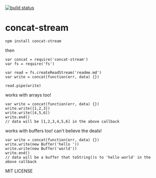 [![build status](https://secure.travis-ci.org/maxogden/node-concat-stream.png)](http://travis-ci.org/maxogden/node-concat-stream)
# concat-stream

    npm install concat-stream

then

    var concat = require('concat-stream')
    var fs = require('fs')
    
    var read = fs.createReadStream('readme.md')
    var write = concat(function(err, data) {})
    
    read.pipe(write)
    
works with arrays too!

    var write = concat(function(err, data) {})
    write.write([1,2,3])
    write.write([4,5,6])
    write.end()
    // data will be [1,2,3,4,5,6] in the above callback

works with buffers too! can't believe the deals!

    var write = concat(function(err, data) {})
    write.write(new Buffer('hello '))
    write.write(new Buffer('world'))
    write.end()
    // data will be a buffer that toString()s to 'hello world' in the above callback
    
MIT LICENSE
